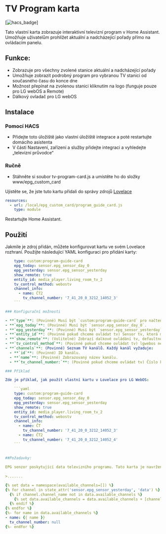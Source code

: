 # TV Program karta

[![hacs_badge](https://img.shields.io/badge/HACS-Default-orange.svg?style=for-the-badge)] 

Tato vlastní karta zobrazuje interaktivní televizní program v Home Assistant. Umožňuje uživatelům prohlížet aktuální a nadcházející pořady přímo na ovládacím panelu.

## Funkce:
- Zobrazuje pro všechny zvolené stanice aktuální a nadcházející pořady
- Umožňuje zobrazit podrobný program pro vybranou TV stanici od současného času do konce dne
- Možnost přepínat na zvolenou stanici kliknutím na logo (funguje pouze pro LG webOS a Remote)
- Dálkový ovladač pro LG webOS


## Instalace

### Pomocí HACS

- Přidejte toto úložiště jako vlastní úložiště integrace a poté restartujte domácího asistenta
- V části Nastavení, zařízení a služby přidejte integraci a vyhledejte „televizní průvodce“
 

### Ručně

- Stáhněte si soubor tv-program-card.js a umístěte ho do složky www/epg_custom_card

Ujistěte se, že jste tuto kartu přidali do správy zdrojů [Lovelace ](https://my.home-assistant.io/redirect/lovelace_resources/)
```yaml
resources:
  - url: /local/epg_custom_card/program_guide_card.js
    type: module
 ```
Restartujte Home Assistant. 

## Použití

Jakmile je zdroj přidán, můžete konfigurovat kartu ve svém Lovelace rozhraní. Použijte následující YAML konfiguraci pro přidání karty:

```yaml
    type: custom:program-guide-card
    epg_today: sensor.epg_sensor_day_0
    epg_yesterday: sensor.epg_sensor_yesterday
    show_remote: true
    entity_id: media_player.living_room_tv_2
    tv_control_method: webostv
    channel_info:
      - name: ČT2
        tv_channel_number: '7_41_20_0_3212_14052_3'
    ```

### Konfigurační možnosti

- **`type`**: (Povinné) Musí být `custom:program-guide-card` pro načtení vlastní karty.
- **`epg_today`**: (Povinné) Musí být `sensor.epg_sensor_day_0`.
- **`epg_yesterday`**: (Povinné) Musí být `sensor.epg_sensor_yesterday`.
- **`entity_id`**: (Povinné pokud chceme ovládat tv) Sensor tv, která má byt ovládána (LG webOS ,  Remote)`.
- **`show_remote`**: (Volitelné) Zobrazí dalkové ovládání tv, defaultně je false.
- **`tv_control_method`**: (Povinné pokud chceme ovládat tv) lgwebos nebo ??.
- **`channels`**: (Povinné) Seznam TV kanálů. Každý kanál vyžaduje:
  - **`id`**: (Povinné) ID kanálu.
  - **`name`**: (Povinné) Zobrazovaný název kanálu.
  - **`tv_channel_number:`**: (Povinné pokud chceme ovládat tv) Číslo kanálu v tv u remote, u lg webos je to channelId. Musí být string.

### Příklad

Zde je příklad, jak použít vlastní kartu v Lovelace pro LG WebOS:

    ```yaml
    type: custom:program-guide-card
    epg_today: sensor.epg_sensor_day_0
    epg_yesterday: sensor.epg_sensor_yesterday
    show_remote: true
    entity_id: media_player.living_room_tv_2
    tv_control_method: webostv
    channel_info:
      - name: ČT
        tv_channel_number: '7_41_20_0_3212_14052_3'
      - name: ČT2
        tv_channel_number: '7_41_20_0_3212_14052_4'  
    ```
 
 
##Požadavky:

EPG senzor poskytující data televizního programu. Tato karta je navržena tak, aby fungovala s daty z integrace *[Tv-Program](https://github.com/jerod33/Tv-Program)*
 
>.......

{% set data = namespace(available_channels=[]) %}
{% for channel in state_attr('sensor.epg_sensor_yesterday', 'data') %}
  {% if channel.channel_name not in data.available_channels %}
    {% set data.available_channels = data.available_channels + [channel.channel_name] %}
  {% endif %}
{% endfor %}
{%- for name in data.available_channels %}
- name: {{ name }}
  tv_channel_number: null
{%- endfor %}